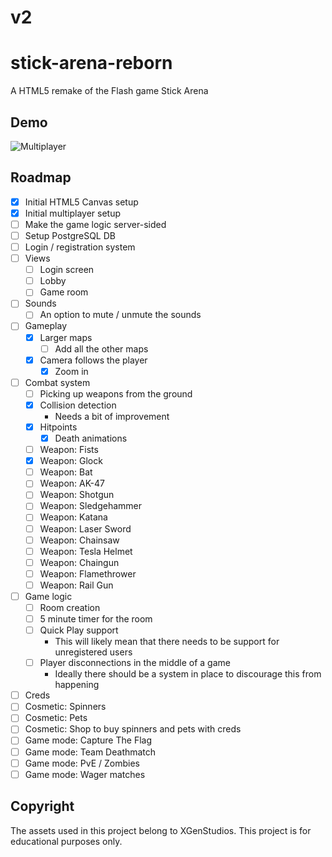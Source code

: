 # v2

# stick-arena-reborn
A HTML5 remake of the Flash game Stick Arena

## Demo

![Multiplayer](https://user-images.githubusercontent.com/52111974/210186327-da458981-d3d4-469b-9de0-df20070fba4a.gif)

## Roadmap

- [x] Initial HTML5 Canvas setup
- [x] Initial multiplayer setup
- [ ] Make the game logic server-sided
- [ ] Setup PostgreSQL DB
- [ ] Login / registration system
- [ ] Views
  - [ ] Login screen
  - [ ] Lobby
  - [ ] Game room
- [ ] Sounds
  - [ ] An option to mute / unmute the sounds
- [ ] Gameplay
  - [x] Larger maps
    - [ ] Add all the other maps
  - [x] Camera follows the player
    - [x] Zoom in
- [ ] Combat system
  - [ ] Picking up weapons from the ground
  - [x] Collision detection
    - Needs a bit of improvement
  - [x] Hitpoints
    - [x] Death animations
  - [ ] Weapon: Fists
  - [x] Weapon: Glock
  - [ ] Weapon: Bat
  - [ ] Weapon: AK-47
  - [ ] Weapon: Shotgun
  - [ ] Weapon: Sledgehammer
  - [ ] Weapon: Katana
  - [ ] Weapon: Laser Sword
  - [ ] Weapon: Chainsaw
  - [ ] Weapon: Tesla Helmet
  - [ ] Weapon: Chaingun
  - [ ] Weapon: Flamethrower
  - [ ] Weapon: Rail Gun
- [ ] Game logic
  - [ ] Room creation
  - [ ] 5 minute timer for the room
  - [ ] Quick Play support
    - This will likely mean that there needs to be support for unregistered users
  - [ ] Player disconnections in the middle of a game
    - Ideally there should be a system in place to discourage this from happening
- [ ] Creds
- [ ] Cosmetic: Spinners
- [ ] Cosmetic: Pets
- [ ] Cosmetic: Shop to buy spinners and pets with creds
- [ ] Game mode: Capture The Flag
- [ ] Game mode: Team Deathmatch
- [ ] Game mode: PvE / Zombies
- [ ] Game mode: Wager matches

## Copyright
The assets used in this project belong to XGenStudios. This project is for educational purposes only.
